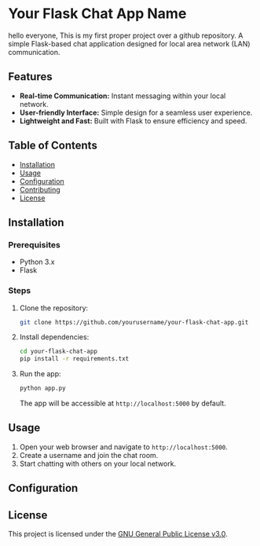 # Your Flask Chat App Name



hello everyone,
This is my first proper project over a github repository.
A simple Flask-based chat application designed for local area network (LAN) communication.

## Features

- **Real-time Communication:** Instant messaging within your local network.
- **User-friendly Interface:** Simple design for a seamless user experience.
- **Lightweight and Fast:** Built with Flask to ensure efficiency and speed.


## Table of Contents

- [Installation](#installation)
- [Usage](#usage)
- [Configuration](#configuration)
- [Contributing](#contributing)
- [License](#license)

## Installation

### Prerequisites

- Python 3.x
- Flask

### Steps

1. Clone the repository:

    ```bash
    git clone https://github.com/yourusername/your-flask-chat-app.git
    ```

2. Install dependencies:

    ```bash
    cd your-flask-chat-app
    pip install -r requirements.txt
    ```

3. Run the app:

    ```bash
    python app.py
    ```

    The app will be accessible at `http://localhost:5000` by default.

## Usage

1. Open your web browser and navigate to `http://localhost:5000`.
2. Create a username and join the chat room.
3. Start chatting with others on your local network.

## Configuration





## License

This project is licensed under the [GNU General Public License v3.0](LICENSE).

